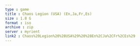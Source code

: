 ```yaml
---
type : game
title : Chaos Legion (USA) (En,Ja,Fr,Es)
size : 1.8 G
format : iso
archive : zip
server : myrient
link2 : Chaos%20Legion%20%28USA%29%20%28En%2CJa%2CFr%2CEs%29
---
```


